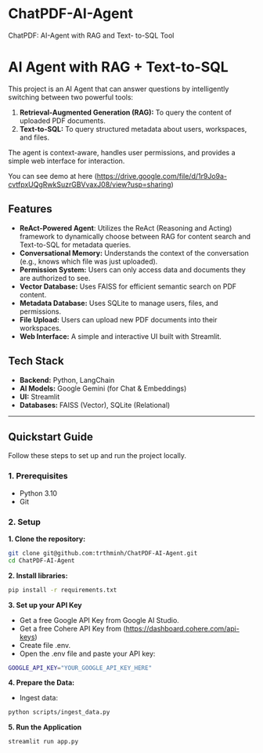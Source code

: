 # ChatPDF-AI-Agent
ChatPDF: AI-Agent with RAG and Text- to-SQL Tool
# AI Agent with RAG + Text-to-SQL

This project is an AI Agent that can answer questions by intelligently switching between two powerful tools:
1.  **Retrieval-Augmented Generation (RAG):** To query the content of uploaded PDF documents.
2.  **Text-to-SQL:** To query structured metadata about users, workspaces, and files.

The agent is context-aware, handles user permissions, and provides a simple web interface for interaction.

You can see demo at here (https://drive.google.com/file/d/1r9Jo9a-cvtfpxUQgRwkSuzrGBVvaxJ08/view?usp=sharing)
## Features

- **ReAct-Powered Agent**: Utilizes the ReAct (Reasoning and Acting) framework to dynamically choose between RAG for content search and Text-to-SQL for metadata queries.
- **Conversational Memory:** Understands the context of the conversation (e.g., knows which file was just uploaded).
- **Permission System:** Users can only access data and documents they are authorized to see.
- **Vector Database:** Uses FAISS for efficient semantic search on PDF content.
- **Metadata Database:** Uses SQLite to manage users, files, and permissions.
- **File Upload:** Users can upload new PDF documents into their workspaces.
- **Web Interface:** A simple and interactive UI built with Streamlit.

## Tech Stack

- **Backend:** Python, LangChain
- **AI Models:** Google Gemini (for Chat & Embeddings)
- **UI:** Streamlit
- **Databases:** FAISS (Vector), SQLite (Relational)

---

## Quickstart Guide

Follow these steps to set up and run the project locally.

### 1. Prerequisites

- Python 3.10
- Git

### 2. Setup

**1. Clone the repository:**
```bash
git clone git@github.com:trthminh/ChatPDF-AI-Agent.git
cd ChatPDF-AI-Agent
```
**2. Install libraries:**
```bash
pip install -r requirements.txt
```
**3. Set up your API Key**
- Get a free Google API Key from Google AI Studio.
- Get a free Cohere API Key from (https://dashboard.cohere.com/api-keys)
- Create file .env.
- Open the .env file and paste your API key:
```bash
GOOGLE_API_KEY="YOUR_GOOGLE_API_KEY_HERE"
```
**4. Prepare the Data:**
- Ingest data:
```bash
python scripts/ingest_data.py
```
**5. Run the Application**
```bash
streamlit run app.py
```